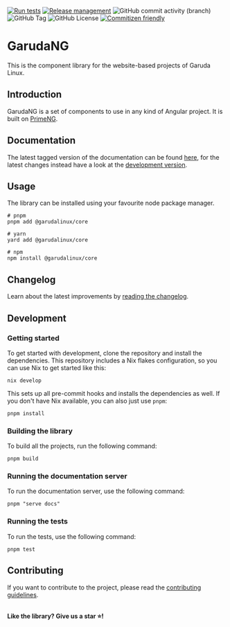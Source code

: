 [![Run tests](https://github.com/FilipTLW/garuda-ng/actions/workflows/ci.yml/badge.svg)](https://github.com/FilipTLW/garuda-ng/actions/workflows/ci.yml)
[![Release management](https://github.com/FilipTLW/garuda-ng/actions/workflows/cd.yml/badge.svg)](https://github.com/FilipTLW/garuda-ng/actions/workflows/cd.yml)
![GitHub commit activity (branch)](https://img.shields.io/github/commit-activity/m/FilipTLW/garuda-ng/main)
![GitHub Tag](https://img.shields.io/github/v/tag/FilipTLW/garuda-ng)
![GitHub License](https://img.shields.io/github/license/FilipTLW/garuda-ng)
[![Commitizen friendly](https://img.shields.io/badge/commitizen-friendly-brightgreen.svg)](http://commitizen.github.io/cz-cli/)

# GarudaNG

This is the component library for the website-based projects of Garuda Linux.

## Introduction

GarudaNG is a set of components to use in any kind of Angular project. It is built on [PrimeNG](https://primeng.org/).

## Documentation

The latest tagged version of the documentation can be found [here](https://garuda-ng.pages.dev/),
for the latest changes instead have a look at the [development version](https://dev.garuda-ng.pages.dev).

## Usage

The library can be installed using your favourite node package manager.

```shell
# pnpm
pnpm add @garudalinux/core

# yarn
yard add @garudalinux/core

# npm
npm install @garudalinux/core
```

## Changelog

Learn about the latest improvements by [reading the changelog](CHANGELOG.md).

## Development

### Getting started

To get started with development, clone the repository and install the dependencies.
This repository includes a Nix flakes configuration, so you can use Nix to get started like this:

```shell
nix develop
```

This sets up all pre-commit hooks and installs the dependencies as well.
If you don't have Nix available, you can also just use `pnpm`:

```shell
pnpm install
```

### Building the library

To build all the projects, run the following command:

```shell
pnpm build
```

### Running the documentation server

To run the documentation server, use the following command:

```shell
pnpm "serve docs"
```

### Running the tests

To run the tests, use the following command:

```shell
pnpm test
```

## Contributing

If you want to contribute to the project, please read the [contributing guidelines](CONTRIBUTING.md).

\
**Like the library? Give us a star ⭐!**
